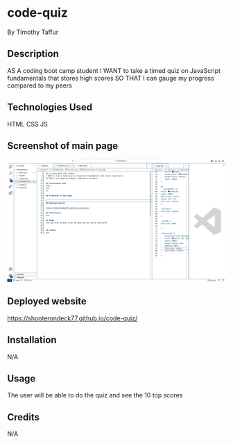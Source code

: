 # code-quiz

By Timothy Taffur

## Description 

AS A coding boot camp student
I WANT to take a timed quiz on JavaScript fundamentals that stores high scores
SO THAT I can gauge my progress compared to my peers

## Technologies Used
HTML
CSS
JS

## Screenshot of main page

![Alt text](<Screenshot 2023-08-15 at 10.47.07 PM (2).png>)

## Deployed website

https://shooterondeck77.github.io/code-quiz/

## Installation
N/A

## Usage
The user will be able to do the quiz and see the 10 top scores


## Credits
N/A